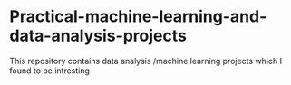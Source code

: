 # Practical-machine-learning-and-data-analysis-projects
This repository contains data analysis /machine learning projects which I found to be intresting
